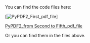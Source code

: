 You can find the code files here: 

[![PyPDF2_First_pdf_file](https://badge.fury.io/py/pypdf.svg)][](https://colab.research.google.com/drive/1qEcyERknOXANiFs7tUS01IvcxWc2DpwM?usp=sharing)

[PyPDF2_from Second to Fifth_pdf_file](https://colab.research.google.com/drive/1y3fdEDmnnAqF-8QQlac7qOADFfZR7qUF?usp=sharing)

Or you can find them in the files above.
